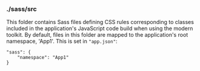 ### ./sass/src

This folder contains Sass files defining CSS rules corresponding to classes
included in the application's JavaScript code build when using the modern toolkit.
By default, files in this folder are mapped to the application's root namespace, 'App1'.
This is set in `"app.json"`:

    "sass": {
        "namespace": "App1"
    }